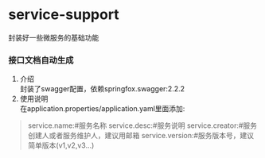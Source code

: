 # service-support

封装好一些微服务的基础功能

### 接口文档自动生成
1. 介绍  
封装了swagger配置，依赖springfox.swagger:2.2.2
2. 使用说明  
在application.properties/application.yaml里面添加:
>service.name:#服务名称
>service.desc:#服务说明
>service.creator:#服务创建人或者服务维护人，建议用邮箱
>service.version:#服务版本号，建议简单版本(v1,v2,v3...)
